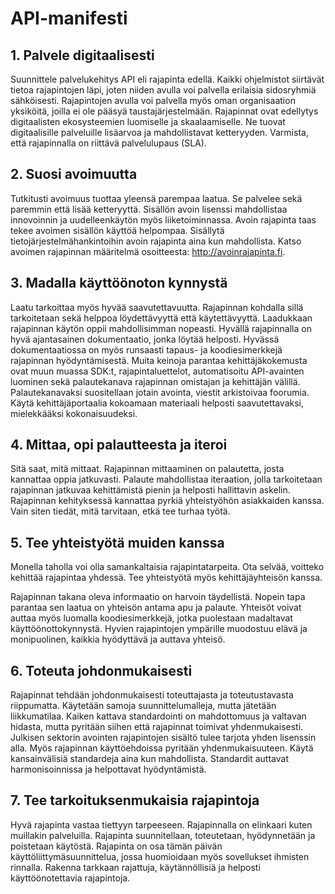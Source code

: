 # API-manifesti


## 1. Palvele digitaalisesti

Suunnittele palvelukehitys API eli rajapinta edellä. Kaikki ohjelmistot siirtävät tietoa rajapintojen läpi, joten niiden avulla voi palvella erilaisia sidosryhmiä sähköisesti. Rajapintojen avulla voi palvella myös oman organisaation yksiköitä, joilla ei ole pääsyä taustajärjestelmään. Rajapinnat ovat edellytys digitaalisten ekosysteemien luomiselle ja skaalaamiselle. Ne tuovat digitaalisille palveluille lisäarvoa ja mahdollistavat ketteryyden. Varmista, että rajapinnalla on riittävä palvelulupaus (SLA).


## 2. Suosi avoimuutta

Tutkitusti avoimuus tuottaa yleensä parempaa laatua. Se palvelee sekä paremmin että lisää ketteryyttä. Sisällön avoin lisenssi mahdollistaa innovoinnin ja uudelleenkäytön myös liiketoiminnassa. Avoin rajapinta taas tekee avoimen sisällön käyttöä helpompaa. Sisällytä tietojärjestelmähankintoihin avoin rajapinta aina kun mahdollista. Katso avoimen rajapinnan määritelmä osoitteesta: http://avoinrajapinta.fi.


## 3. Madalla käyttöönoton kynnystä

Laatu tarkoittaa myös hyvää saavutettavuutta. Rajapinnan kohdalla sillä tarkoitetaan sekä helppoa löydettävyyttä että käytettävyyttä. Laadukkaan rajapinnan käytön oppii mahdollisimman nopeasti. Hyvällä rajapinnalla on hyvä ajantasainen dokumentaatio, jonka löytää helposti. Hyvässä dokumentaatiossa on myös runsaasti tapaus- ja koodiesimerkkejä rajapinnan hyödyntämisestä. Muita keinoja parantaa kehittäjäkokemusta ovat muun muassa SDK:t, rajapintaluettelot, automatisoitu API-avainten luominen sekä palautekanava rajapinnan omistajan ja kehittäjän välillä. Palautekanavaksi suositellaan jotain avointa, viestit arkistoivaa foorumia. Käytä kehittäjäportaalia kokoamaan materiaali helposti saavutettavaksi, mielekkääksi kokonaisuudeksi.


## 4. Mittaa, opi palautteesta ja iteroi

Sitä saat, mitä mittaat. Rajapinnan mittaaminen on palautetta, josta kannattaa oppia jatkuvasti. Palaute mahdollistaa iteraation, jolla tarkoitetaan rajapinnan jatkuvaa kehittämistä pienin ja helposti hallittavin askelin. Rajapinnan kehityksessä kannattaa pyrkiä yhteistyöhön asiakkaiden kanssa. Vain siten tiedät, mitä tarvitaan, etkä tee turhaa työtä.


## 5. Tee yhteistyötä muiden kanssa
Monella taholla voi olla samankaltaisia rajapintatarpeita. Ota selvää, voitteko kehittää rajapintaa yhdessä. Tee yhteistyötä myös kehittäjäyhteisön kanssa.

Rajapinnan takana oleva informaatio on harvoin täydellistä. Nopein tapa parantaa sen laatua on yhteisön antama apu ja palaute. Yhteisöt voivat auttaa myös luomalla koodiesimerkkejä, jotka puolestaan madaltavat käyttöönottokynnystä. Hyvien rajapintojen ympärille muodostuu elävä ja monipuolinen, kaikkia hyödyttävä ja auttava yhteisö.


## 6. Toteuta johdonmukaisesti

Rajapinnat tehdään johdonmukaisesti toteuttajasta ja toteutustavasta riippumatta. Käytetään samoja suunnittelumalleja, mutta jätetään liikkumatilaa. Kaiken kattava standardointi on mahdottomuus ja valtavan hidasta, mutta pyritään siihen että rajapinnat toimivat yhdenmukaisesti. Julkisen sektorin avointen rajapintojen sisältö tulee tarjota yhden lisenssin alla. Myös rajapinnan käyttöehdoissa pyritään yhdenmukaisuuteen. Käytä kansainvälisiä standardeja aina kun mahdollista. Standardit auttavat harmonisoinnissa ja helpottavat hyödyntämistä.


## 7. Tee tarkoituksenmukaisia rajapintoja
Hyvä rajapinta vastaa tiettyyn tarpeeseen. Rajapinnalla on elinkaari kuten muillakin palveluilla. Rajapinta suunnitellaan, toteutetaan, hyödynnetään ja poistetaan käytöstä. Rajapinta on osa tämän päivän käyttöliittymäsuunnittelua, jossa huomioidaan myös sovellukset ihmisten rinnalla. Rakenna tarkkaan rajattuja, käytännöllisiä ja helposti käyttöönotettavia rajapintoja.
